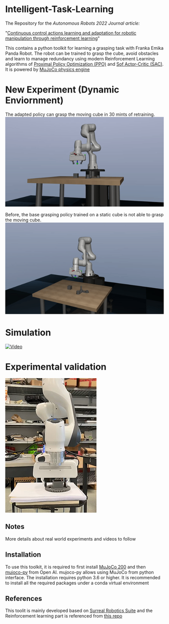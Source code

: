 # Intelligent-Task-Learning
The Repository for the _Autonomous Robots 2022 Journal article:_

"[Continuous control actions learning and adaptation for robotic manipulation through reinforcement learning](https://link.springer.com/article/10.1007/s10514-022-10034-z)" 

This contains a python toolkit for learning a grasping task with Franka Emika Panda Robot. The robot can be trained to grasp the cube, avoid obstacles and learn to manage redundancy using modern Reinforcement Learning algorithms of [Proximal Policy Optimization (PPO)](https://arxiv.org/abs/1707.06347) and [Sof Actor-Critic (SAC)](https://arxiv.org/abs/1812.05905). It is powered by [MuJoCo physics engine](http://www.mujoco.org/) 

# New Experiment (Dynamic Enviornment)
The adapted policy can grasp the moving cube in 30 mints of retraining.
![](adapted_policy.gif)

Before, the base grasping policy trained on a static cube is not able to grasp the moving cube.
![](base_policy.gif)

# Simulation
[![Video](https://img.youtube.com/vi/aX55Zc2XMTE/maxres3.jpg)](https://www.youtube.com/watch?v=aX55Zc2XMTE)

# Experimental validation
[![Video](https://github.com/Asad-Shahid/Intelligent-Task-Learning/blob/master/exp_image.png)](https://drive.google.com/file/d/1zlS-_HIWMlIAvrxqGNGRyMbuDfQrws8z/view)

## Notes
More details about real world experiments and videos to follow

## Installation

To use this toolkit, it is required to first install [MuJoCo 200](https://www.roboti.us/index.html) and then [mujoco-py](https://github.com/openai/mujoco-py) from Open AI. mujoco-py allows using MuJoCo from python interface.
The installation requires python 3.6 or higher. It is recommended to install all the required packages under a conda virtual environment


## References
This toolit is mainly developed based on [Surreal Robotics Suite](https://github.com/StanfordVL/robosuite) and the Reinforcement learning part is referenced from
[this repo](https://github.com/clvrai/furniture)
